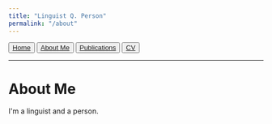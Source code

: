 ```yaml
---
title: "Linguist Q. Person"
permalink: "/about"
---
```


<button>[Home](index.md)</button> <button>[About Me](about.md)</button> <button>[Publications](publications.md)</button> <button>[CV](examplecv.pdf)</button>

-----

# About Me

I'm a linguist and a person.

